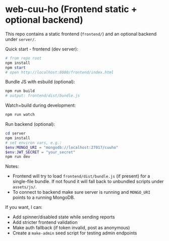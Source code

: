 # web-cuu-ho (Frontend static + optional backend)

This repo contains a static frontend (`frontend/`) and an optional backend under `server/`.

Quick start - frontend (dev server):

```powershell
# from repo root
npm install
npm start
# open http://localhost:8080/frontend/index.html
```

Bundle JS with esbuild (optional):

```powershell
npm run build
# output: frontend/dist/bundle.js
```

Watch+build during development:

```powershell
npm run watch
```

Run backend (optional):

```powershell
cd server
npm install
# set environ vars, e.g.:
$env:MONGO_URI = "mongodb://localhost:27017/cuuho"
$env:JWT_SECRET = "your_secret"
npm run dev
```

Notes:
- Frontend will try to load `frontend/dist/bundle.js` (if present) for a single-file bundle. If not found it will fall back to unbundled scripts under `assets/js/`.
- To connect to backend make sure server is running and `MONGO_URI` points to a running MongoDB.

If you want, I can:
- Add spinner/disabled state while sending reports
- Add stricter frontend validation
- Make auth fallback (if token invalid, post as anonymous)
- Create a `make-admin` seed script for testing admin endpoints
